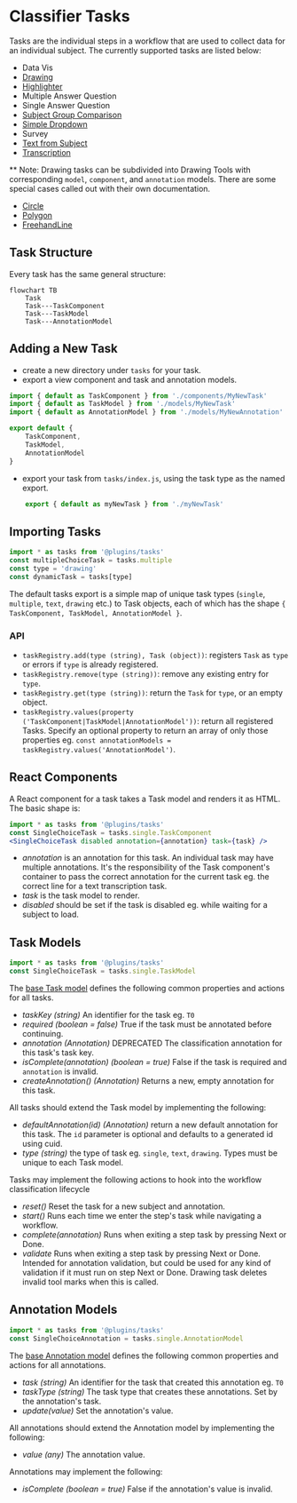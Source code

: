 # Classifier Tasks

Tasks are the individual steps in a workflow that are used to collect data for an individual subject. The currently supported tasks are listed below:

- Data Vis
- [Drawing](/packages/lib-classifier/src/plugins/drawingTools/README.md)
- [Highlighter](/packages/lib-classifier/src/plugins/tasks/experimental/highlighter/README.md)
- Multiple Answer Question
- Single Answer Question
- [Subject Group Comparison](/packages/lib-classifier/src/plugins/tasks/subjectGroupComparison/README.md)
- [Simple Dropdown](/packages/lib-classifier/src/plugins/tasks/dropdown-simple/README.md)
- Survey
- [Text from Subject](/packages/lib-classifier/src/plugins/tasks/experimental/textFromSubject/README.md)
- [Transcription](/packages/lib-classifier/src/plugins/tasks/experimental/transcription/README.md)

** Note: Drawing tasks can be subdivided into Drawing Tools with corresponding `model`, `component`, and `annotation` models. There are some special cases called out with their own documentation.
- [Circle](/packages/lib-classifier/src/plugins/drawingTools/components/Circle/README.md)
- [Polygon](/packages/lib-classifier/src/plugins/drawingTools/components/Polygon/README.md)
- [FreehandLine](/packages/lib-classifier/src/plugins/drawingTools/experimental/components/FreehandLine/README.md)

## Task Structure

Every task has the same general structure:

```mermaid
flowchart TB
	Task
	Task---TaskComponent
	Task---TaskModel
	Task---AnnotationModel
```

## Adding a New Task
- create a new directory under `tasks` for your task.
- export a view component and task and annotation models.
```js
import { default as TaskComponent } from './components/MyNewTask'
import { default as TaskModel } from './models/MyNewTask'
import { default as AnnotationModel } from './models/MyNewAnnotation'

export default {
	TaskComponent,
	TaskModel,
	AnnotationModel
}
```
- export your task from `tasks/index.js`, using the task type as the named export.
```js
	export { default as myNewTask } from './myNewTask'
```

## Importing Tasks

```js
import * as tasks from '@plugins/tasks'
const multipleChoiceTask = tasks.multiple
const type = 'drawing'
const dynamicTask = tasks[type]
```

The default tasks export is a simple map of unique task types (`single`, `multiple`, `text`, `drawing` etc.) to Task objects, each of which has the shape `{ TaskComponent, TaskModel, AnnotationModel }`.

### API
  - `taskRegistry.add(type (string), Task (object))`: registers `Task` as `type` or errors if `type` is already registered.
  - `taskRegistry.remove(type (string))`: remove any existing entry for `type`.
  - `taskRegistry.get(type (string))`: return the `Task` for `type`, or an empty object.
  - `taskRegistry.values(property ('TaskComponent|TaskModel|AnnotationModel'))`: return all registered Tasks. Specify an optional property to return an array of only those properties eg. `const annotationModels = taskRegistry.values('AnnotationModel')`.
  
## React Components

A React component for a task takes a Task model and renders it as HTML. The basic shape is:
```jsx
import * as tasks from '@plugins/tasks'
const SingleChoiceTask = tasks.single.TaskComponent
<SingleChoiceTask disabled annotation={annotation} task={task} />
```

 - _annotation_ is an annotation for this task. An individual task may have multiple annotations. It's the responsibility of the Task component's container to pass the correct annotation for the current task eg. the correct line for a text transcription task.
 - _task_ is the task model to render.
 - _disabled_ should be set if the task is disabled eg. while waiting for a subject to load.

## Task Models

```js
import * as tasks from '@plugins/tasks'
const SingleChoiceTask = tasks.single.TaskModel
```

The [base Task model](https://github.com/zooniverse/front-end-monorepo/tree/master/packages/lib-classifier/src/plugins/tasks/models/Task.js) defines the following common properties and actions for all tasks.

- _taskKey (string)_ An identifier for the task eg. `T0`
- _required (boolean = false)_ True if the task must be annotated before continuing.
- _annotation (Annotation)_ DEPRECATED The classification annotation for this task's task key.
- _isComplete(annotation) (boolean = true)_ False if the task is required and `annotation` is invalid.
- _createAnnotation() (Annotation)_ Returns a new, empty annotation for this task. 


All tasks should extend the Task model by implementing the following:

- _defaultAnnotation(id) (Annotation)_ return a new default annotation for this task. The `id` parameter is optional and defaults to a generated id using cuid.
- _type (string)_ the type of task eg. `single`, `text`, `drawing`. Types must be unique to each Task model.

Tasks may implement the following actions to hook into the workflow classification lifecycle
- _reset()_ Reset the task for a new subject and annotation.
- _start()_ Runs each time we enter the step's task while navigating a workflow.
- _complete(annotation)_ Runs when exiting a step task by pressing Next or Done.
- _validate_ Runs when exiting a step task by pressing Next or Done. Intended for annotation validation, but could be used for any kind of validation if it must run on step Next or Done. Drawing task deletes invalid tool marks when this is called.

## Annotation Models

```js
import * as tasks from '@plugins/tasks'
const SingleChoiceAnnotation = tasks.single.AnnotationModel
```

The [base Annotation model](https://github.com/zooniverse/front-end-monorepo/tree/master/packages/lib-classifier/src/plugins/tasks/models/Annotation.js) defines the following common properties and actions for all annotations.

- _task (string)_ An identifier for the task that created this annotation eg. `T0`
- _taskType (string)_ The task type that creates these annotations. Set by the annotation's task.
- _update(value)_ Set the annotation's value.

All annotations should extend the Annotation model by implementing the following:

- _value (any)_ The annotation value.

Annotations may implement the following:

- _isComplete (boolean = true)_ False if the annotation's value is invalid.
